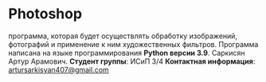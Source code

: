 # Photoshop
программа, которая будет осуществлять обработку изображений, фотографий и применение к ним
художественных фильтров.
Программа написана на языке программирования **Python версии 3.9**.
Саркисян Артур Арамович. **Студент группы**: ИСиП 3/4
**Контактная информация**: artursarkisyan407@gmail.com
